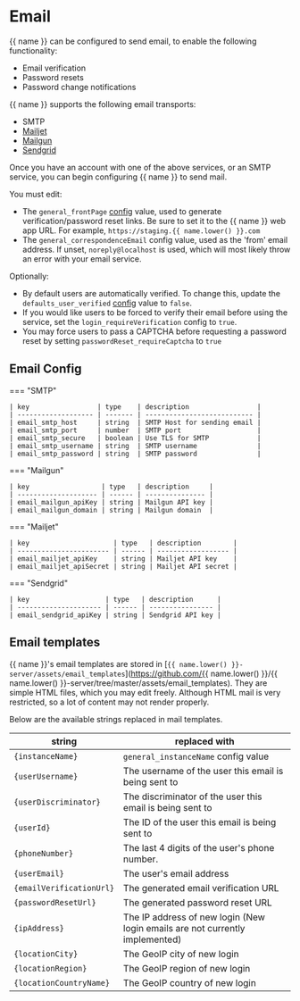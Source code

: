 # Email

{{ name }} can be configured to send email, to enable the following functionality:

-   Email verification
-   Password resets
-   Password change notifications

{{ name }} supports the following email transports:

-   SMTP
-   [Mailjet](https://www.mailjet.com/)
-   [Mailgun](https://www.mailgun.com/)
-   [Sendgrid](https://sendgrid.com/)

Once you have an account with one of the above services, or an SMTP service, you can begin configuring {{ name }} to send mail.

You must edit:

-   The `general_frontPage` [config](configuration/index.md) value, used to generate verification/password reset links.
    Be sure to set it to the {{ name }} web app URL. For example, `https://staging.{{ name.lower() }}.com`
-   The `general_correspondenceEmail` config value, used as the 'from' email address.
    If unset, `noreply@localhost` is used, which will most likely throw an error with your email service.

Optionally:

-   By default users are automatically verified. To change this, update the `defaults_user_verified` [config](configuration/index.md) value to `false`.
-   If you would like users to be forced to verify their email before using the service, set the `login_requireVerification` config to `true`.
-   You may force users to pass a CAPTCHA before requesting a password reset by setting `passwordReset_requireCaptcha` to `true`

## Email Config

=== "SMTP"

    | key                 | type    | description                 |
    | ------------------- | ------- | --------------------------- |
    | email_smtp_host     | string  | SMTP Host for sending email |
    | email_smtp_port     | number  | SMTP port                   |
    | email_smtp_secure   | boolean | Use TLS for SMTP            |
    | email_smtp_username | string  | SMTP username               |
    | email_smtp_password | string  | SMTP password               |

=== "Mailgun"

    | key                  | type   | description     |
    | -------------------- | ------ | --------------- |
    | email_mailgun_apiKey | string | Mailgun API key |
    | email_mailgun_domain | string | Mailgun domain  |

=== "Mailjet"

    | key                     | type   | description        |
    | ----------------------- | ------ | ------------------ |
    | email_mailjet_apiKey    | string | Mailjet API key    |
    | email_mailjet_apiSecret | string | Mailjet API secret |

=== "Sendgrid"

    | key                   | type   | description      |
    | --------------------- | ------ | ---------------- |
    | email_sendgrid_apiKey | string | Sendgrid API key |

## Email templates

{{ name }}'s email templates are stored in [`{{ name.lower() }}-server/assets/email_templates`](https://github.com/{{ name.lower() }}/{{ name.lower() }}-server/tree/master/assets/email_templates).
They are simple HTML files, which you may edit freely. Although HTML mail is very restricted, so a lot of content may not render properly.

Below are the available strings replaced in mail templates.

| string                   | replaced with                                                                |
| ------------------------ | ---------------------------------------------------------------------------- |
| `{instanceName}`         | `general_instanceName` config value                                          |
| `{userUsername}`         | The username of the user this email is being sent to                         |
| `{userDiscriminator}`    | The discriminator of the user this email is being sent to                    |
| `{userId}`               | The ID of the user this email is being sent to                               |
| `{phoneNumber}`          | The last 4 digits of the user's phone number.                                |
| `{userEmail}`            | The user's email address                                                     |
| `{emailVerificationUrl}` | The generated email verification URL                                         |
| `{passwordResetUrl}`     | The generated password reset URL                                             |
| `{ipAddress}`            | The IP address of new login (New login emails are not currently implemented) |
| `{locationCity}`         | The GeoIP city of new login                                                  |
| `{locationRegion}`       | The GeoIP region of new login                                                |
| `{locationCountryName}`  | The GeoIP country of new login                                               |
